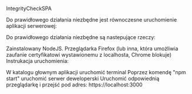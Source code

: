 IntegrityCheckSPA

Do prawidłowego działania niezbędne jest równoczesne uruchomienie aplikacji serwerowej:

Do prawidłowego działania niezbędne są nastepujące rzeczy:

Zainstalowany NodeJS.
Przeglądarka Firefox (lub inna, która umożliwia zaufanie certyfikatowi wystawionemu z localhosta, Chrome blokuje)
Instrukacja uruchomienia:

W katalogu głownym aplikacji uruchomić terminal
Poprzez komendę "npm start" uruchomić serwer deweloperski
Uruchomić odpowiednią przeglądarkę i przejść pod adres: https://localhost:3000
